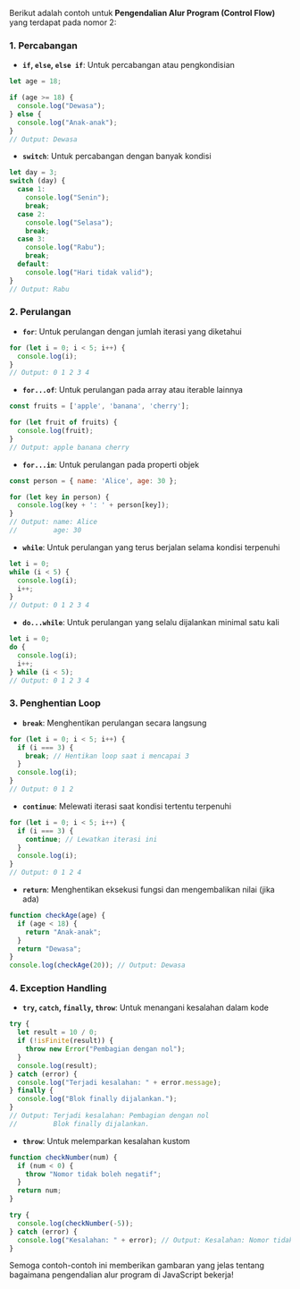 Berikut adalah contoh untuk **Pengendalian Alur Program (Control Flow)** yang terdapat pada nomor 2:

### 1. **Percabangan**
   - **`if`, `else`, `else if`**: Untuk percabangan atau pengkondisian
   ```javascript
   let age = 18;

   if (age >= 18) {
     console.log("Dewasa");
   } else {
     console.log("Anak-anak");
   }
   // Output: Dewasa
   ```

   - **`switch`**: Untuk percabangan dengan banyak kondisi
   ```javascript
   let day = 3;
   switch (day) {
     case 1:
       console.log("Senin");
       break;
     case 2:
       console.log("Selasa");
       break;
     case 3:
       console.log("Rabu");
       break;
     default:
       console.log("Hari tidak valid");
   }
   // Output: Rabu
   ```

### 2. **Perulangan**
   - **`for`**: Untuk perulangan dengan jumlah iterasi yang diketahui
   ```javascript
   for (let i = 0; i < 5; i++) {
     console.log(i);
   }
   // Output: 0 1 2 3 4
   ```

   - **`for...of`**: Untuk perulangan pada array atau iterable lainnya
   ```javascript
   const fruits = ['apple', 'banana', 'cherry'];

   for (let fruit of fruits) {
     console.log(fruit);
   }
   // Output: apple banana cherry
   ```

   - **`for...in`**: Untuk perulangan pada properti objek
   ```javascript
   const person = { name: 'Alice', age: 30 };

   for (let key in person) {
     console.log(key + ': ' + person[key]);
   }
   // Output: name: Alice
   //         age: 30
   ```

   - **`while`**: Untuk perulangan yang terus berjalan selama kondisi terpenuhi
   ```javascript
   let i = 0;
   while (i < 5) {
     console.log(i);
     i++;
   }
   // Output: 0 1 2 3 4
   ```

   - **`do...while`**: Untuk perulangan yang selalu dijalankan minimal satu kali
   ```javascript
   let i = 0;
   do {
     console.log(i);
     i++;
   } while (i < 5);
   // Output: 0 1 2 3 4
   ```

### 3. **Penghentian Loop**
   - **`break`**: Menghentikan perulangan secara langsung
   ```javascript
   for (let i = 0; i < 5; i++) {
     if (i === 3) {
       break; // Hentikan loop saat i mencapai 3
     }
     console.log(i);
   }
   // Output: 0 1 2
   ```

   - **`continue`**: Melewati iterasi saat kondisi tertentu terpenuhi
   ```javascript
   for (let i = 0; i < 5; i++) {
     if (i === 3) {
       continue; // Lewatkan iterasi ini
     }
     console.log(i);
   }
   // Output: 0 1 2 4
   ```

   - **`return`**: Menghentikan eksekusi fungsi dan mengembalikan nilai (jika ada)
   ```javascript
   function checkAge(age) {
     if (age < 18) {
       return "Anak-anak";
     }
     return "Dewasa";
   }
   console.log(checkAge(20)); // Output: Dewasa
   ```

### 4. **Exception Handling**
   - **`try`, `catch`, `finally`, `throw`**: Untuk menangani kesalahan dalam kode
   ```javascript
   try {
     let result = 10 / 0;
     if (!isFinite(result)) {
       throw new Error("Pembagian dengan nol");
     }
     console.log(result);
   } catch (error) {
     console.log("Terjadi kesalahan: " + error.message);
   } finally {
     console.log("Blok finally dijalankan.");
   }
   // Output: Terjadi kesalahan: Pembagian dengan nol
   //         Blok finally dijalankan.
   ```

   - **`throw`**: Untuk melemparkan kesalahan kustom
   ```javascript
   function checkNumber(num) {
     if (num < 0) {
       throw "Nomor tidak boleh negatif";
     }
     return num;
   }

   try {
     console.log(checkNumber(-5)); 
   } catch (error) {
     console.log("Kesalahan: " + error); // Output: Kesalahan: Nomor tidak boleh negatif
   }
   ```

Semoga contoh-contoh ini memberikan gambaran yang jelas tentang bagaimana pengendalian alur program di JavaScript bekerja!